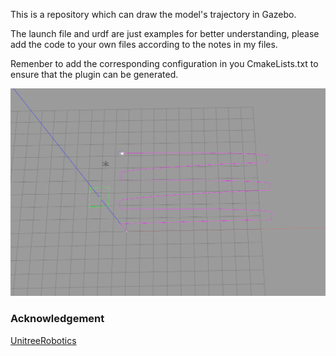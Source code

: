 This is a repository which can draw the model's trajectory in Gazebo.

The launch file and urdf are just examples for better understanding, please add the code to your own files according to the notes in my files.

Remenber to add the corresponding configuration in you CmakeLists.txt to ensure that the plugin can be generated.

![image-20230728162547666](./img/disp_trajectory.png)

### Acknowledgement

[UnitreeRobotics](https://github.com/fan-ziqi/unitree_ros/tree/dcd18f828a736187573b51d01560a1935985ceb5)
